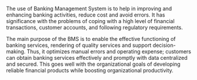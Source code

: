 The use of Banking Management System is to help in improving and enhancing banking activities, reduce cost and avoid errors. It has significance with the problems of coping with a high level of financial transactions, customer accounts, and following regulatory requirements.

The main purpose of the BMS is to enable the effective functioning of banking services, rendering of quality services and support decision-making. Thus, it optimizes manual errors and operating expense; customers can obtain banking services effectively and promptly with data centralized and secured. This goes well with the organizational goals of developing reliable financial products while boosting organizational productivity.

